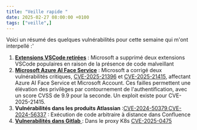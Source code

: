 ```yaml
---
title: "Veille rapide "
date: 2025-02-27 08:00:00 +0100
tags: ["veille",]
---
```


Voici un résumé des quelques vulnérabilités pour cette  semaine qui m'ont interpellé :'

1. **[Extensions VSCode retirées](https://www.bleepingcomputer.com/news/security/vscode-extensions-with-9-million-installs-pulled-over-security-risks/)** : Microsoft a supprimé deux extensions VSCode populaires en raison de la présence de code malveillant
1. **[Microsoft Azure AI Face Service](https://thehackernews.com/2025/02/microsoft-patches-critical-azure-ai.html)** : Microsoft a corrigé deux vulnérabilités critiques,
[CVE-2025-21396](https://msrc.microsoft.com/update-guide/vulnerability/CVE-2025-21396) et [CVE-2025-21415](https://msrc.microsoft.com/update-guide/vulnerability/CVE-2025-21415), affectant Azure AI Face Service et Microsoft Account. Ces failles permettent une élévation des privilèges par contournement de l'authentification, avec un score CVSS de 9.9 pour la seconde. Un exploit  existe pour CVE-2025-21415.
1. **Vulnérabilités dans les produits Atlassian** :[CVE-2024-50379](https://jira.atlassian.com/browse/CONFSERVER-99215),[CVE-2024-56337](https://jira.atlassian.com/browse/CONFSERVER-99216) : Exécution de code arbitraire à distance dans Confluence 
1. [**Vulnerabilités dans Gitlab** ](https://cybersecuritynews.com/gitlab-vulnerabilities-bypass-security-controls/) : Dans le proxy K8s [CVE-2025-0475](https://about.gitlab.com/releases/2025/02/26/patch-release-gitlab-17-9-1-released/)